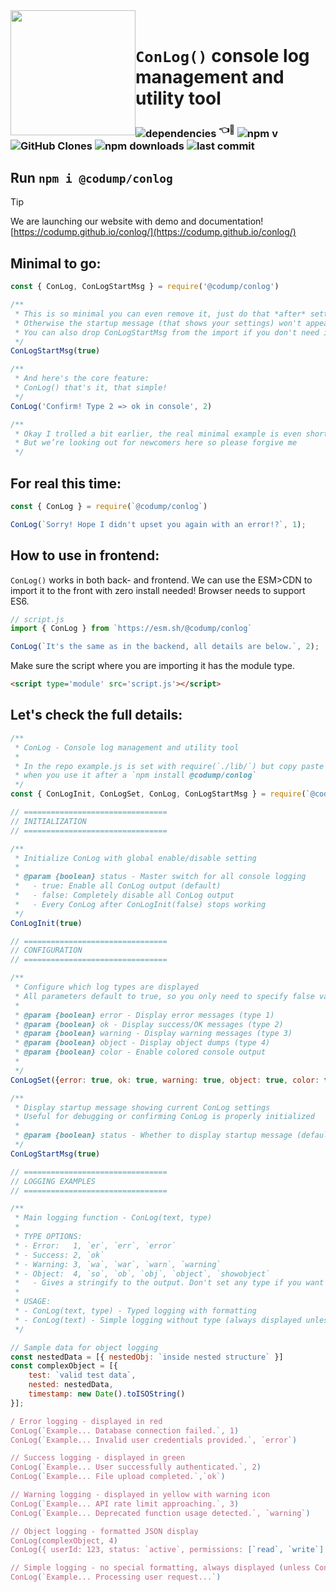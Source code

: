 <img src="https://codump.github.io/conlog/logo-badge.svg" height="200px" style="float:left;" />
<br/>

# `ConLog()` console log management and utility tool
### ![dependencies](https://badgen.net/static/dependencies/0/green?cache-control=no-cache) <sup>👈🥳</sup> ![npm v](https://badgen.net/npm/v/@codump/conlog?cache-control=no-cache) ![GitHub Clones](https://img.shields.io/badge/dynamic/json?color=success&label=Clones&cache-control=no-cache&query=count&url=https://gist.githubusercontent.com/kipBO/6d2bb29f973d5b61cae5b6c3b174f8bf/raw/clone.json&logo=github) ![npm downloads](https://badgen.net/npm/dt/@codump/conlog?cache-control=no-cache) ![last commit](https://badgen.net/github/last-commit/codump/conlog?cache-control=no-cache) 

## Run `npm i @codump/conlog`

> [!TIP]
> We are launching our website with demo and documentation! [https://codump.github.io/conlog/](https://codump.github.io/conlog/)

## Minimal to go:
```js
const { ConLog, ConLogStartMsg } = require('@codump/conlog')

/**
 * This is so minimal you can even remove it, just do that *after* setting things up.
 * Otherwise the startup message (that shows your settings) won't appear.
 * You can also drop ConLogStartMsg from the import if you don't need it.
 */
ConLogStartMsg(true)

/**
 * And here's the core feature:
 * ConLog() that's it, that simple!
 */
ConLog('Confirm! Type 2 => ok in console', 2)

/**
 * Okay I trolled a bit earlier, the real minimal example is even shorter.
 * But we’re looking out for newcomers here so please forgive me
 */
```

## For real this time:
```js
const { ConLog } = require(`@codump/conlog`)

ConLog(`Sorry! Hope I didn't upset you again with an error!?`, 1);
```

## How to use in frontend:
`ConLog()` works in both back- and frontend. We can use the ESM>CDN to import it to the front with zero install needed! Browser needs to support ES6. 
```js
// script.js
import { ConLog } from `https://esm.sh/@codump/conlog`

ConLog(`It's the same as in the backend, all details are below.`, 2);
```
Make sure the script where you are importing it has the module type.
```html
<script type='module' src='script.js'></script>
```

## Let's check the full details:
```js
/**
 * ConLog - Console log management and utility tool
 * 
 * In the repo example.js is set with require(`./lib/`) but copy paste the code below
 * when you use it after a `npm install @codump/conlog`
 */
const { ConLogInit, ConLogSet, ConLog, ConLogStartMsg } = require(`@codump/conlog`)

// ================================
// INITIALIZATION
// ================================

/**
 * Initialize ConLog with global enable/disable setting
 * 
 * @param {boolean} status - Master switch for all console logging
 *   - true: Enable all ConLog output (default)
 *   - false: Completely disable all ConLog output
 *   - Every ConLog after ConLogInit(false) stops working
 */
ConLogInit(true)

// ================================
// CONFIGURATION
// ================================

/**
 * Configure which log types are displayed
 * All parameters default to true, so you only need to specify false values
 * 
 * @param {boolean} error - Display error messages (type 1)
 * @param {boolean} ok - Display success/OK messages (type 2)  
 * @param {boolean} warning - Display warning messages (type 3)
 * @param {boolean} object - Display object dumps (type 4)
 * @param {boolean} color - Enable colored console output
 * 
 */
ConLogSet({error: true, ok: true, warning: true, object: true, color: true})

/**
 * Display startup message showing current ConLog settings
 * Useful for debugging or confirming ConLog is properly initialized
 * 
 * @param {boolean} status - Whether to display startup message (default: false)
 */
ConLogStartMsg(true)

// ================================
// LOGGING EXAMPLES
// ================================

/**
 * Main logging function - ConLog(text, type)
 * 
 * TYPE OPTIONS:
 * - Error:   1, `er`, `err`, `error`
 * - Success: 2, `ok` 
 * - Warning: 3, `wa`, `war`, `warn`, `warning`
 * - Object:  4, `so`, `ob`, `obj`, `object`, `showobject`
 *   - Gives a stringify to the output. Don't set any type if you want to log the raw object. 
 * 
 * USAGE:
 * - ConLog(text, type) - Typed logging with formatting
 * - ConLog(text) - Simple logging without type (always displayed unless ConLogInit is false)
 */

// Sample data for object logging
const nestedData = [{ nestedObj: `inside nested structure` }]
const complexObject = [{ 
    test: `valid test data`, 
    nested: nestedData,
    timestamp: new Date().toISOString()
}];

/ Error logging - displayed in red
ConLog(`Example... Database connection failed.`, 1)
ConLog(`Example... Invalid user credentials provided.`, `error`)

// Success logging - displayed in green
ConLog(`Example... User successfully authenticated.`, 2)
ConLog(`Example... File upload completed.`,`ok`)

// Warning logging - displayed in yellow with warning icon
ConLog(`Example... API rate limit approaching.`, 3)
ConLog(`Example... Deprecated function usage detected.`, `warning`)

// Object logging - formatted JSON display
ConLog(complexObject, 4)
ConLog({ userId: 123, status: `active`, permissions: [`read`, `write`] }, `object`)

// Simple logging - no special formatting, always displayed (unless ConLogInit is false)
ConLog(`Example... Processing user request...`)
```